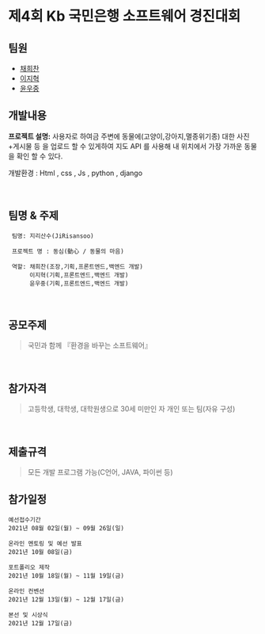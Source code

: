 # 제4회 Kb 국민은행 소프트웨어 경진대회


## 팀원 

- [채희찬](https://github.com/chae-heechan)
- [이지혁](https://github.com/olzlgur)
- [윤우중](https://github.com/woojoung1217)

## 개발내용 

**프로젝트 설명:**
사용자로 하여금 주변에 동물에(고양이,강아지,멸종위기종) 
대한 사진+게시물 등 을 업로드 할 수 있게하여 지도 API 를 사용해 내 위치에서 가장 가까운 동물을 확인 할 수 있다.

개발환경 : Html , css , Js , python , django






<br>

## 팀명 & 주제 
```
 팀명: 지리산수(JiRisansoo)

 프로젝트 명 : 동심(動心 / 동물의 마음)

 역할: 채희찬(조장,기획,프론트엔드,백엔드 개발)
      이지혁(기획,프론트엔드,백엔드 개발)
      윤우중(기획,프론트엔드,백엔드 개발)
```
<br>

## 공모주제
>국민과 함께 『환경을 바꾸는 소프트웨어』

<br>

## 참가자격
>고등학생, 대학생, 대학원생으로 30세 미만인 자
>개인 또는 팀(자유 구성)

<br>

## 제출규격
>모든 개발 프로그램 가능(C언어, JAVA, 파이썬 등)

## 참가일정
```
예선접수기간
2021년 08월 02일(월) ~ 09월 26일(일)

온라인 멘토링 및 예선 발표
2021년 10월 08일(금)

포트폴리오 제작
2021년 10월 18일(월) ~ 11월 19일(금)

온라인 컨벤션
2021년 12월 13일(월) ~ 12월 17일(금)

본선 및 시상식
2021년 12월 17일(금)
```
